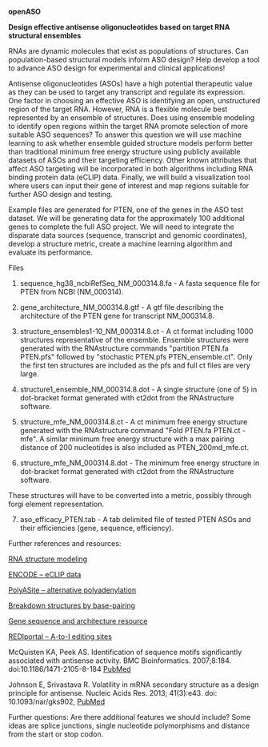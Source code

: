 **openASO**

**Design effective antisense oligonucleotides based on target RNA structural ensembles**

RNAs are dynamic molecules that exist as populations of structures. Can population-based structural models inform ASO design? Help develop a tool to advance ASO design for experimental and clinical applications!

Antisense oligonucleotides (ASOs) have a high potential therapeutic value as they can be used to target any transcript and regulate its expression. One factor in choosing an effective ASO is identifying an open, unstructured region of the target RNA. However, RNA is a flexible molecule best represented by an ensemble of structures.  Does using ensemble modeling to identify open regions within the target RNA promote selection of more suitable ASO sequences? To answer this question we will use machine learning to ask whether ensemble guided structure models perform better than traditional minimum free energy structure using publicly available datasets of ASOs and their targeting efficiency. Other known attributes that affect ASO targeting will be incorporated in both algorithms including RNA binding protein data (eCLIP) data.  Finally, we will build a visualization tool where users can input their gene of interest and map regions suitable for further ASO design and testing.

Example files are generated for PTEN, one of the genes in the ASO test dataset. We will be generating data for the approximately 100 additional genes to complete the full ASO project. We will need to integrate the disparate data sources (sequence, transcript and genomic coordinates), develop a structure metric, create a machine learning algorithm and evaluate its performance.

Files
1. sequence_hg38_ncbiRefSeq_NM_000314.8.fa - A fasta sequence file for PTEN from NCBI (NM_000314).

2. gene_architecture_NM_000314.8.gtf - A gtf file describing the architecture of the PTEN gene for transcript NM_000314.8.
 
3. structure_ensembles1-10_NM_000314.8.ct - A ct format including 1000 structures representative of the ensemble. Ensemble structures were generated with the RNAstructure commands "partition PTEN.fa PTEN.pfs" followed by "stochastic PTEN.pfs PTEN_ensemble.ct". Only the first ten structures are included as the pfs and full ct files are very large.

4. structure1_ensemble_NM_000314.8.dot - A single structure (one of 5) in dot-bracket format generated with ct2dot from the RNAstructure software.

5. structure_mfe_NM_000314.8.ct - A ct minimum free energy structure generated with the RNAstructure command "Fold PTEN.fa PTEN.ct -mfe". A similar minimum free energy structure with a max pairing distance of 200 nucleotides is also included as PTEN_200md_mfe.ct.

6. structure_mfe_NM_000314.8.dot - The minimum free energy structure in dot-bracket format generated with ct2dot from the RNAstructure software.

These structures will have to be converted into a metric, possibly through forgi element representation.

7. aso_efficacy_PTEN.tab - A tab delimited file of tested PTEN ASOs and their efficiencies (gene, sequence, efficiency).

Further references and resources:

[RNA structure modeling](https://rna.urmc.rochester.edu/Text/index.html)

[ENCODE – eCLIP data](https://www.encodeproject.org/eclip/)

[PolyASite – alternative polyadenylation](https://polyasite.unibas.ch/)

[Breakdown structures by base-pairing](https://viennarna.github.io/forgi/graph_tutorial.html)

[Gene sequence and architecture resource](http://genome.ucsc.edu/cgi-bin/hgTables?command=start)

[REDIportal – A-to-I editing sites](http://srv00.recas.ba.infn.it/atlas/)


McQuisten KA, Peek AS. Identification of sequence motifs significantly associated with antisense activity. BMC Bioinformatics. 2007;8:184. doi:10.1186/1471-2105-8-184 [PubMed](https://www.ncbi.nlm.nih.gov/pubmed/17555590)

Johnson E, Srivastava R. Volatility in mRNA secondary structure as a design principle for antisense. Nucleic Acids Res. 2013; 41(3):e43. doi: 10.1093/nar/gks902, [PubMed](https://www.ncbi.nlm.nih.gov/pubmed/23161691)

Further questions:
Are there additional features we should include? Some ideas are splice junctions, single nucleotide polymorphisms and distance from the start or stop codon.


